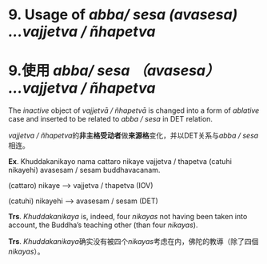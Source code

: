 # **9. Usage of** *abba/ sesa (avasesa) ...vajjetva / ñhapetva*

# **9.使用** *abba/ sesa （avasesa） ...vajjetva / ñhapetva*

The *inactive* object of *vajjetvā / ñhapetvā* is changed into a form of *ablative*  case and inserted to be related to *abba / sesa* in DET relation. 

*vajjetva / ñhapetva*的**非主格受动者**做**来源格**变化，并以DET关系与*abba / sesa*相连。

**Ex**.  Khuddakanikayo  nama  cattaro  nikaye  vajjetva  /  thapetva  (catuhi  nikayehi) 
avasesam / sesam buddhavacanam. 

(cattaro) nikaye  -->  vajjetva / thapetva (IOV) 

(catuhi) nikayehi    -->    avasesam / sesam (DET) 

**Trs**. *Khuddakanikaya* is, indeed, four *nikayas* not having been taken into account, 
the Buddha’s teaching other (than four *nikayas*).    

**Trs**. *Khuddakanikaya*确实没有被四个*nikayas*考虑在内，佛陀的教導（除了四個*nikayas*）。